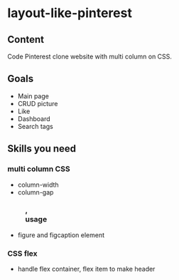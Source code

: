 # layout-like-pinterest

## Content

Code Pinterest clone website with multi column on CSS.

## Goals

- Main page
- CRUD picture
- Like
- Dashboard
- Search tags

## Skills you need

### multi column CSS

- column-width
- column-gap

### <figure>, <figcaption> usage

- figure and figcaption element

### CSS flex

- handle flex container, flex item to make header